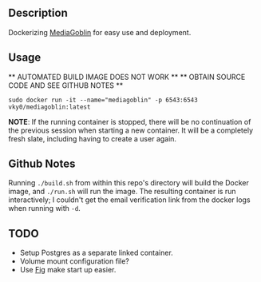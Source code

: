 ## Description

Dockerizing [MediaGoblin](http://mediagoblin.org/) for easy use and deployment.

## Usage

** AUTOMATED BUILD IMAGE DOES NOT WORK **
** OBTAIN SOURCE CODE AND SEE GITHUB NOTES **

    sudo docker run -it --name="mediagoblin" -p 6543:6543 vky0/mediagoblin:latest

**NOTE**: If the running container is stopped, there will be no continuation of the previous session when starting a new container. It will be a completely fresh slate, including having to create a user again.

## Github Notes

Running `./build.sh` from within this repo's directory will build the Docker image, and `./run.sh` will run the image. The resulting container is run interactively; I couldn't get the email verification link from the docker logs when running with `-d`.

## TODO

* Setup Postgres as a separate linked container.
* Volume mount configuration file?
* Use [Fig](https://github.com/orchardup/fig/) make start up easier.
